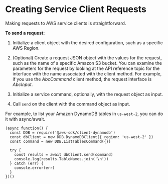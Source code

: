 # Creating Service Client Requests<a name="the-request-object"></a>

Making requests to AWS service clients is straightforward\.

**To send a request:**

1. Initialize a client object with the desired configuration, such as a specific AWS Region\.

1. \(Optional\) Create a request JSON object with the values for the request, such as the name of a specific Amazon S3 bucket\. You can examine the parameters for the request by looking at the API reference topic for the interface with the name associated with the client method\. For example, if you use the *AbcCommand* client method, the request interface is *AbcInput*\.

1. Initialize a service command, optionally, with the request object as input\.

1. Call `send` on the client with the command object as input\.

For example, to list your Amazon DynamoDB tables in `us-west-2`, you can do it with async/await\.

```
(async function() {
  const DDB = require('@aws-sdk/client-dynamodb')
  const dbClient = new DDB.DynamoDBClient({ region: 'us-west-2' })
  const command = new DDB.ListTablesCommand({})

  try {
    const results = await dbClient.send(command)
    console.log(results.TableNames.join('\n'))
  } catch (err) {
    console.error(err)
  }
})()
```